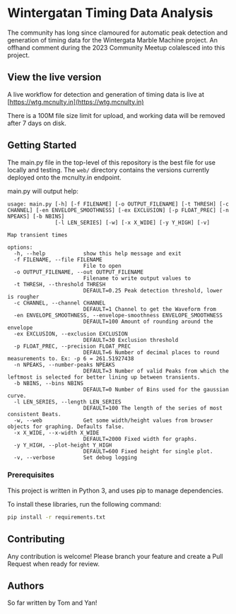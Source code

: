 # Wintergatan Timing Data Analysis

The community has long since clamoured for automatic peak detection and generation of timing data for the Wintergata Marble Machine project. An offhand comment during the 2023 Community Meetup colalesced into this project.

## View the live version

A live workflow for detection and generation of timing data is live at [https://wtg.mcnulty.in](https://wtg.mcnulty.in)

There is a 100M file size limit for upload, and working data will be removed after 7 days on disk.


## Getting Started

The main.py file in the top-level of this repository is the best file for use locally and testing. The `web/` directory contains the versions currently deployed onto the mcnulty.in endpoint.

main.py will output help:
```
usage: main.py [-h] [-f FILENAME] [-o OUTPUT_FILENAME] [-t THRESH] [-c CHANNEL] [-en ENVELOPE_SMOOTHNESS] [-ex EXCLUSION] [-p FLOAT_PREC] [-n NPEAKS] [-b NBINS]
               [-l LEN_SERIES] [-w] [-x X_WIDE] [-y Y_HIGH] [-v]

Map transient times

options:
  -h, --help            show this help message and exit
  -f FILENAME, --file FILENAME
                        File to open
  -o OUTPUT_FILENAME, --out OUTPUT_FILENAME
                        Filename to write output values to
  -t THRESH, --threshold THRESH
                        DEFAULT=0.25 Peak detection threshold, lower is rougher
  -c CHANNEL, --channel CHANNEL
                        DEFAULT=1 Channel to get the Waveform from
  -en ENVELOPE_SMOOTHNESS, --envelope-smoothness ENVELOPE_SMOOTHNESS
                        DEFAULT=100 Amount of rounding around the envelope
  -ex EXCLUSION, --exclusion EXCLUSION
                        DEFAULT=30 Exclusion threshold
  -p FLOAT_PREC, --precision FLOAT_PREC
                        DEFAULT=6 Number of decimal places to round measurements to. Ex: -p 6 = 261.51927438
  -n NPEAKS, --number-peaks NPEAKS
                        DEFAULT=3 Number of valid Peaks from which the leftmost is selected for better lining up between transients.
  -b NBINS, --bins NBINS
                        DEFAULT=0 Number of Bins used for the gaussian curve.
  -l LEN_SERIES, --length LEN_SERIES
                        DEFAULT=100 The length of the series of most consistent Beats.
  -w, --web             Get some width/height values from browser objects for graphing. Defaults false.
  -x X_WIDE, --x-width X_WIDE
                        DEFAULT=2000 Fixed width for graphs.
  -y Y_HIGH, --plot-height Y_HIGH
                        DEFAULT=600 Fixed height for single plot.
  -v, --verbose         Set debug logging

```

### Prerequisites

This project is written in Python 3, and uses pip to manage dependencies.

To install these libraries, run the following command:
```bash
pip install -r requirements.txt
```

## Contributing

Any contribution is welcome! Please branch your feature and create a Pull Request when ready for review.


## Authors

So far written by Tom and Yan!

